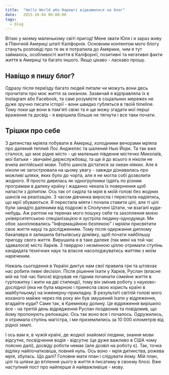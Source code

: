 ```yaml
---
title:  "Hello World або Нарешті відважилася на блог"
date:   2015-10-04 00:00:00
tags: 
  - blog
---
```


Вітаю у моему маленькому світі пригод! Мене звати Юля і я зараз живу в Північній Америці штаті Каліфорнія. Основним контентом мого блогу стануть розповіді про те як я потрапила до Америки, чим я тут займаюсь, особливості життя в Каліфорнії, позитивні та негативні факти життя в Америці та багато іншого. Якщо цікаво - ласкаво прошу.

Навіщо я пишу блог?
-------------------

Одразу після переїзду багато людей питали чи можуть вони десь прочитати про 
моє життя за океаном. Зазвичай я відправляла їх в Instagram або Facebook, та 
самі розумієте в соціальних мережех не дуже зручно писати історії - вони 
швидко губляться в твоїй timeline. Тому поки ще вони в пам'яті свіжі та я ще 
можу згадати мої перші враження та досвід - я вирішила більше не тягнути і все таки 
почати.

## Трішки про себе
З дитинства мріяла побувати в Америці, холодними вечорами мріяла про далекий теплий Лос Анджелес та шалений Нью Йорк. Та так вже сталося, що моє рідне місто - це маленьке південне містечко Миколаїв, мої батьки - звичайні держслужбовці, та ще й до всього я ніколи не вчила англійської мови. Тобто шансів дістатися за океан ніяких. Але я ніколи не загострювала на цьому увагу - завжди дізнавалась про можливі шляхи, яких було до чорта, але я не могла собі дозволити жодного. Я просто дивилась як одногрупники їздять по різним програмам в далеку країну і жаданно чекала їх повернення щоб напасти з допитом. Ось так от сиділа та мрія в моїй голові без жодних шансів на реалізацію. З часом дівчинка виросла і перестала надіятись, що мрії збуваються. Я перестала міяти і почала ставити цілі, але ті цілі були занадто далекими від подрожі в Сполучені Штати, чи взагалі куди-небудь. Аж раптом на теренах мого пошуку себе та захоплення моєю університетською спеціалізацією я зустріла людину-однодумця. Ми обоє захоплювались "Інформаційною безпекою" і мріяли присвятити своє життя науці та дослідженням. Тому після одержання диплому бакалавра я залишила батьківську домівку, щоб почати найбільшу пригоду свого життя. Вирушила я в таке далеке (так мені на той час здавалося) місто Харків. З твердою і незмінною ціллю отримати ступінь кандидата технічних наук та власне насолоджуватись життям з моїм нареченим. 

Нажаль сьогодення в Україні диктує нам свої правила гри та штовхає нас робити певні decision. Після рішення їхати у Харків, Руслан (власне мій на той час fiance) відчував не гідним починати сімейне життя в гуртожитку і жити на дві стипендії, тому він змінив роботу з науково-дослідної (яка не була марною і принесла свою користь країні в майбутньому) на інженерну-прикладну. В результаті світлій голові мого коханого майже через пів року він був змушений їхати у відряження, вгадайте куди? Саме так, в Кремнієву долину. Це відряження вирішило все - на третій день відрядження Руслан поздвонив та повідомив, що йому пропонують релокацію. Ось так воно все і почалось. Одружились, я отримала ступінь магістра, і ми приземлились за 10 000 кілометрів від рідної землі.

І ось вам я, в чужій країні, де жодної знайомої людини, знання мови відсутнє, посвідчення водія - відсутнє (це дуже важливо в США чому поясню далі), досвіду роботи немає (але дозвіл на роботу є). Так, точка відліку найпочатковіша, повний нуль. Ось воно - мрія дитинства, рожева мрія, збулась. Що далі? Головне мати план і слідувати йому. Мій план, цілі та шляхи до втілення уього в життя я писатиму в своєму блозі. Вже наступний пост про найперше й найважливіше - мову. 



